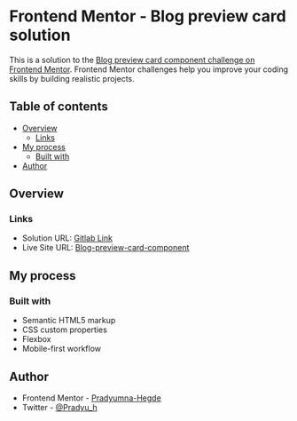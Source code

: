# Frontend Mentor - Blog preview card solution

This is a solution to the [Blog preview card component challenge on Frontend Mentor](https://www.frontendmentor.io/solutions/blog-preview-card-html-and-css-6t2_KC1D6U). Frontend Mentor challenges help you improve your coding skills by building realistic projects.

## Table of contents

- [Overview](#overview)
  - [Links](#links)
- [My process](#my-process)
  - [Built with](#built-with)
- [Author](#author)

## Overview

### Links

- Solution URL: [Gitlab Link](https://github.com/Pradyumna-Hegde/blog-preview-card)
- Live Site URL: [Blog-preview-card-component](https://pradyumna-hegde.github.io/blog-preview-card)

## My process

### Built with

- Semantic HTML5 markup
- CSS custom properties
- Flexbox
- Mobile-first workflow

## Author

- Frontend Mentor - [Pradyumna-Hegde](https://www.frontendmentor.io/profile/Pradyumna-Hegde)
- Twitter - [@Pradyu_h](https://www.twitter.com/Pradyu_h)

